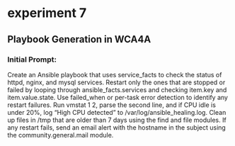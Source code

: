 # experiment 7

## Playbook Generation in WCA4A

### Initial Prompt:

Create an Ansible playbook that uses service_facts to check the status of httpd, nginx, and mysql services. Restart only the ones that are stopped or failed by looping through ansible_facts.services and checking item.key and item.value.state. Use failed_when or per-task error detection to identify any restart failures. Run vmstat 1 2, parse the second line, and if CPU idle is under 20%, log “High CPU detected” to /var/log/ansible_healing.log. Clean up files in /tmp that are older than 7 days using the find and file modules. If any restart fails, send an email alert with the hostname in the subject using the community.general.mail module.


